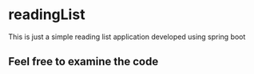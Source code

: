 # readingList
This is just a simple reading list application developed using spring boot


## Feel free to examine the code

